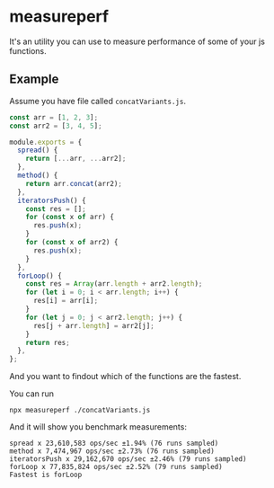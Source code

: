 # measureperf

It's an utility you can use to measure performance of some of your js functions.

## Example

Assume you have file called `concatVariants.js`.

```javascript
const arr = [1, 2, 3];
const arr2 = [3, 4, 5];

module.exports = {
  spread() {
    return [...arr, ...arr2];
  },
  method() {
    return arr.concat(arr2);
  },
  iteratorsPush() {
    const res = [];
    for (const x of arr) {
      res.push(x);
    }
    for (const x of arr2) {
      res.push(x);
    }
  },
  forLoop() {
    const res = Array(arr.length + arr2.length);
    for (let i = 0; i < arr.length; i++) {
      res[i] = arr[i];
    }
    for (let j = 0; j < arr2.length; j++) {
      res[j + arr.length] = arr2[j];
    }
    return res;
  },
};
```

And you want to findout which of the functions are the fastest.

You can run

```
npx measureperf ./concatVariants.js
```

And it will show you benchmark measurements:

```
spread x 23,610,583 ops/sec ±1.94% (76 runs sampled)
method x 7,474,967 ops/sec ±2.73% (76 runs sampled)
iteratorsPush x 29,162,670 ops/sec ±2.46% (79 runs sampled)
forLoop x 77,835,824 ops/sec ±2.52% (79 runs sampled)
Fastest is forLoop
```